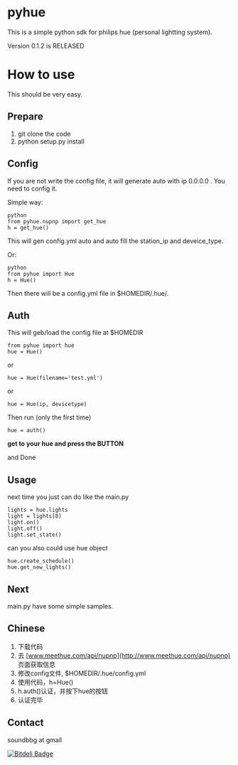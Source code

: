 pyhue
=====

This is a simple python sdk for philips hue (personal lightting system).

Version 0.1.2 is RELEASED

How to use
=====

This should be very easy.

Prepare
------

1. git clone the code
2. python setup.py install

Config
------

If you are not write the config file, it will generate auto with ip 0.0.0.0 . You need to config it.

Simple way:

    python
    from pyhue.nupnp import get_hue
    h = get_hue()

This will gen config.yml auto and auto fill the station_ip and deveice_type.

Or:

    python
    from pyhue import Hue
    h = Hue()

Then there will be a config.yml file in $HOMEDIR/.hue/.

Auth
-----
This will geb/load the config file at $HOMEDIR

    from pyhue import hue
    hue = Hue()

or

    hue = Hue(filename='test.yml')

or

    hue = Hue(ip, devicetype)

Then run (only the first time)

    hue = auth()

__get to your hue and press the BUTTON__

and Done

Usage
-----

next time you just can do like the main.py

    lights = hue.lights
    light = lights[0]
    light.on()
    light.off()
    light.set_state()

can you also could use hue object

    hue.create_schedule()
    hue.get_new_lights()

Next
-----

main.py have some simple samples.

Chinese
-----

1. 下载代码
2. 去 [www.meethue.com/api/nupnp](http://www.meethue.com/api/nupnp) 页面获取信息
3. 修改config文件, $HOMEDIR/.hue/config.yml
4. 使用代码，h=Hue()
5. h.auth()认证，并按下hue的按钮
6. 认证完毕

Contact
-----
soundbbg at gmail


[![Bitdeli Badge](https://d2weczhvl823v0.cloudfront.net/GuoJing/pyhue/trend.png)](https://bitdeli.com/free "Bitdeli Badge")


